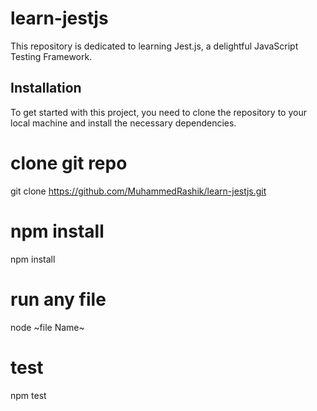# learn-jestjs
This repository is dedicated to learning Jest.js, a delightful JavaScript Testing Framework.


## Installation

To get started with this project, you need to clone the repository to your local machine and install the necessary dependencies.

# clone git repo 
git clone https://github.com/MuhammedRashik/learn-jestjs.git 

# npm install

npm install 

# run any file 

node ~file Name~

# test 
npm test 